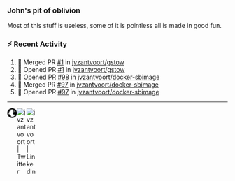 ### John's pit of oblivion

Most of this stuff is useless, some of it is pointless all is made in good fun.

### :zap: Recent Activity

<!--START_SECTION:activity-->
1. 🎉 Merged PR [#1](https://github.com/jvzantvoort/gstow/pull/1) in [jvzantvoort/gstow](https://github.com/jvzantvoort/gstow)
2. 💪 Opened PR [#1](https://github.com/jvzantvoort/gstow/pull/1) in [jvzantvoort/gstow](https://github.com/jvzantvoort/gstow)
3. 💪 Opened PR [#98](https://github.com/jvzantvoort/docker-sbimage/pull/98) in [jvzantvoort/docker-sbimage](https://github.com/jvzantvoort/docker-sbimage)
4. 🎉 Merged PR [#97](https://github.com/jvzantvoort/docker-sbimage/pull/97) in [jvzantvoort/docker-sbimage](https://github.com/jvzantvoort/docker-sbimage)
5. 💪 Opened PR [#97](https://github.com/jvzantvoort/docker-sbimage/pull/97) in [jvzantvoort/docker-sbimage](https://github.com/jvzantvoort/docker-sbimage)
<!--END_SECTION:activity-->

---

[<img align="left" alt="jvzantvoort.org" width="22px" src="https://raw.githubusercontent.com/iconic/open-iconic/master/svg/globe.svg" />][website]
[<img align="left" alt="jvzantvoort | Twitter" width="22px" src="https://cdn.jsdelivr.net/npm/simple-icons@v3/icons/twitter.svg" />][twitter]
[<img align="left" alt="jvzantvoort | LinkedIn" width="22px" src="https://cdn.jsdelivr.net/npm/simple-icons@v3/icons/linkedin.svg" />][linkedin]


[website]: https://vanzantvoort.org/
[twitter]: https://twitter.com/jvanzantvoort
[linkedin]: https://www.linkedin.com/in/johnvanzantvoort/
